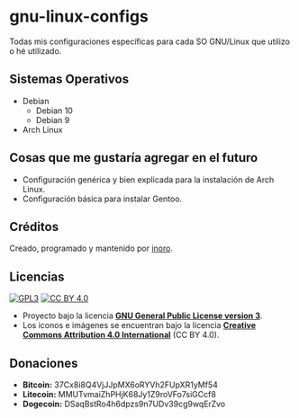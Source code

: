 # gnu-linux-configs
Todas mis configuraciones específicas para cada SO GNU/Linux que utilizo o hé utilizado.

## Sistemas Operativos

- Debian
  - Debian 10
  - Debian 9
- Arch Linux

## Cosas que me gustaría agregar en el futuro

- Configuración genérica y bien explicada para la instalación de Arch Linux.
- Configuración básica para instalar Gentoo.

## Créditos

Creado, programado y mantenido por [inoro](https://github.com/boot1110001).

## Licencias

[![GPL3](https://img.shields.io/badge/license-GPL3-green.svg)](https://www.gnu.org/licenses/gpl.txt)
[![CC BY 4.0](https://img.shields.io/badge/license-CC%20BY%204.0-green.svg)](https://creativecommons.org/licenses/by/4.0/)

- Proyecto bajo la licencia __[GNU General Public License version 3](https://www.gnu.org/licenses/gpl.txt)__.
- Los iconos e imágenes se encuentran bajo la licencia __[Creative Commons Attribution 4.0 International](https://creativecommons.org/licenses/by/4.0/)__ (CC BY 4.0).

## Donaciones

- __Bitcoin:__ 37Cx8i8Q4VjJJpMX6oRYVh2FUpXR1yMf54
- __Litecoin:__ MMUTvmaiZhPHjK68Jy1Z9roVFo7siGCcf8
- __Dogecoin:__ DSaqBstRo4h6dpzs9n7UDv39cg9wqErZvo
